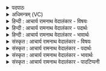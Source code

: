 <details><summary>पदपाठः</summary>

ए꣣व꣢। हि। अ꣡सि꣢꣯। वी꣣रयुः꣢। ए꣣व꣢। शू꣡रः꣢꣯। उ꣣त꣢। स्थि꣣रः꣢। ए꣣व꣢। ते꣣। रा꣡ध्य꣢꣯म्। म꣡नः꣢꣯। ८२४।
</details>

<details><summary>अधिमन्त्रम् (VC)</summary>

- इन्द्रः
- श्रुतकक्षः सुकक्षो वा आङ्गिरसः
- गायत्री
- षड्जः
</details>

<details><summary>हिन्दी : आचार्य रामनाथ वेदालंकार - विषयः</summary>

प्रथम ऋचा पूर्वार्चिक में २३२ क्रमाङ्क पर परमात्मा और राजा के विषय में व्याख्यात हो चुकी है। यहाँ अपने अन्तरात्मा को उद्बोधन है।
</details>

<details><summary>हिन्दी : आचार्य रामनाथ वेदालंकार - पदार्थः</summary>

पदार्थान्वयभाषाः -  हे मेरे अन्तरात्मा ! तू (एव हि) सचमुच (वीरयुः) वीरों का प्रेमी (असि) है, (एव) सचमुच,तू (शूरः) शूर (उत) और (स्थिरः) विपत्तियों तथा युद्धों में अविचल रहनेवाला है। (एव) सचमुच (ते) तेरा (मनः) मन (राध्यम्) सिद्धि प्राप्त करने योग्य है ॥१॥
</details>

<details><summary>हिन्दी : आचार्य रामनाथ वेदालंकार - भावार्थः</summary>

भावार्थभाषाः -  मनुष्य का आत्मा यदि अपनी शक्ति को पहचान ले तो संसार में महान् कार्यों को कर सकता है ॥१॥
</details>

<details><summary>संस्कृत : आचार्य रामनाथ वेदालंकार - विषयः</summary>

तत्र प्रथमा ऋक् पूर्वार्चिके २३२ क्रमाङ्के परमात्मनृपत्योर्विषये व्याख्याता। अत्र स्वान्तरात्मा समुद्बोध्यते।
</details>

<details><summary>संस्कृत : आचार्य रामनाथ वेदालंकार - पदार्थः</summary>

पदार्थान्वयभाषाः -  हे मदीय अन्तरात्मन् ! त्वम् (एव हि) सत्यमेव (वीरयुः) वीरान् कामयमानः (असि) वर्तसे, (एव) सत्यमेव त्वम् (शूरः) वीरः (उत) अपि च (स्थिरः) विपत्सु युद्धेषु च अविचलः असि। (एव) सत्यमेव (ते) तव (मनः) चित्तम् (राध्यम्) साद्धुं योग्यम् अस्ति ॥१॥
</details>

<details><summary>संस्कृत : आचार्य रामनाथ वेदालंकार - भावार्थः</summary>

भावार्थभाषाः -  मनुष्यस्यात्मा चेत् स्वशक्तिं परिचिनुयात् तर्हि जगति महान्ति कर्माणि कर्त्तुं शक्नुयात् ॥१॥
</details>

<details><summary>संस्कृत : आचार्य रामनाथ वेदालंकार - पादटिप्पनी</summary>

टिप्पणी:   १. ऋ० ८।९२।२८,अथ० २०।६०।१। साम० २३२। ऋषिः श्रुतकक्षः।
</details>